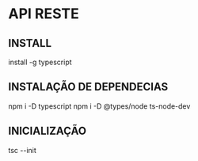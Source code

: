 # API RESTE

## INSTALL
install -g typescript


## INSTALAÇÃO DE DEPENDECIAS
npm i -D typescript
npm i -D @types/node ts-node-dev


## INICIALIZAÇÃO
tsc --init